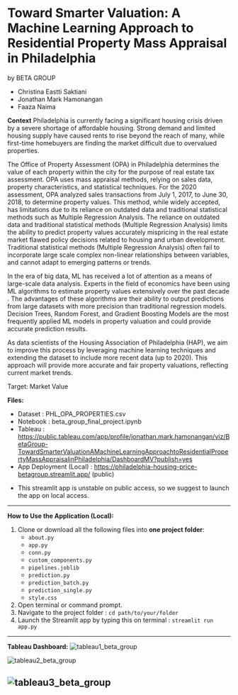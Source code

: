 # **Toward Smarter Valuation: A Machine Learning Approach to Residential Property Mass Appraisal in Philadelphia**

by BETA GROUP
- Christina Eastti Saktiani
- Jonathan Mark Hamonangan
- Faaza Naima
  
**Context**
Philadelphia is currently facing a significant housing crisis driven by a severe shortage of affordable housing. Strong demand and limited housing supply have caused rents to rise beyond the reach of many, while first-time homebuyers are finding the market difficult due to overvalued properties. 

The Office of Property Assessment (OPA) in Philadelphia determines the value of each property within the city for the purpose of real estate tax assessment. OPA uses mass appraisal methods, relying on sales data, property characteristics, and statistical techniques. For the 2020 assessment, OPA analyzed sales transactions from July 1, 2017, to June 30, 2018, to determine property values. This method, while widely accepted, has limitations due to its reliance on outdated data and traditional statistical methods such as Multiple Regression Analysis. The reliance on outdated data and traditional statistical methods (Multiple Regression Analysis) limits the ability to predict property values accurately
mispricing in the real estate market flawed policy decisions related to housing and urban development. Traditional statistical methods (Multiple Regression Analysis) often fail to incorporate large scale complex non-linear relationships between variables, and cannot adapt to emerging patterns or trends. 

In the era of big data, ML has received a lot of attention as a means of large-scale data analysis. Experts in the field of economics have been using ML algorithms to estimate property values extensively over the past decade . The advantages of these algorithms are their ability to output predictions from large datasets with more precision than traditional regression models. Decision Trees, Random Forest, and Gradient Boosting Models are the most frequently applied ML models in property valuation and could provide accurate prediction results.

As data scientists of the Housing Association of Philadelphia (HAP), we aim to improve this process by leveraging machine learning techniques and extending the dataset to include more recent data (up to 2020). This approach will provide more accurate and fair property valuations, reflecting current market trends.

Target: Market Value

**Files:**
- Dataset : PHL_OPA_PROPERTIES.csv
- Notebook : beta_group_final_project.ipynb
- Tableau : https://public.tableau.com/app/profile/jonathan.mark.hamonangan/viz/BetaGroup-TowardSmarterValuationAMachineLearningApproachtoResidentialPropertyMassAppraisalinPhiladelphia/DashboardMV?publish=yes
- App Deployment (Local) : https://philadelphia-housing-price-betagroup.streamlit.app/ (public)
* This streamlit app is unstable on public access, so we suggest to launch the app on local access.
  
---
**How to Use the Application (Local):**
1. Clone or download all the following files into **one project folder**:
   * `about.py`
   * `app.py`
   * `conn.py`
   * `custom_components.py`
   * `pipelines.joblib`
   * `prediction.py`
   * `prediction_batch.py`
   * `prediction_single.py`
   * `style.css`
2. Open terminal or command prompt.
3. Navigate to the project folder : `cd path/to/your/folder`
5. Launch the Streamlit app by typing this on terminal : `streamlit run app.py`
---

**Tableau Dashboard:**
![tableau1_beta_group](https://github.com/user-attachments/assets/4f7ebe03-5bd1-4bf3-91dc-2390d52eeb88)

![tableau2_beta_group](https://github.com/user-attachments/assets/fbac837a-e8e7-4959-ae9a-5a338e4725fd)

![tableau3_beta_group](https://github.com/user-attachments/assets/0d559eb4-5383-4ad1-92fd-0d3066d53916)
---
